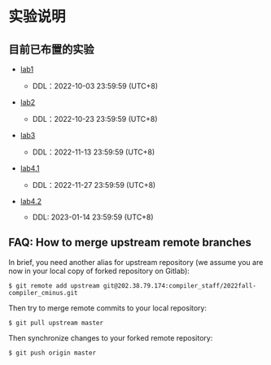 # 实验说明

## 目前已布置的实验

* [lab1](./Documentations/1-parser/)
  + DDL：2022-10-03 23:59:59 (UTC+8)
  
* [lab2](./Documentations/2-ir-gen-warmup/)
  + DDL：2022-10-23 23:59:59 (UTC+8)

* [lab3](./Documentations/3-ir-gen/)
  + DDL：2022-11-13 23:59:59 (UTC+8)

* [lab4.1](./Documentations/4.1-ssa/)
  + DDL：2022-11-27 23:59:59 (UTC+8)

* [lab4.2](./Documentations/4.2-gvn/)
  + DDL: 2023-01-14 23:59:59 (UTC+8)

## FAQ: How to merge upstream remote branches

In brief, you need another alias for upstream repository (we assume you are now in your local copy of forked repository on Gitlab):

```shell
$ git remote add upstream git@202.38.79.174:compiler_staff/2022fall-compiler_cminus.git
```

Then try to merge remote commits to your local repository:

```shell
$ git pull upstream master
```

Then synchronize changes to your forked remote repository:

```shell
$ git push origin master
```
